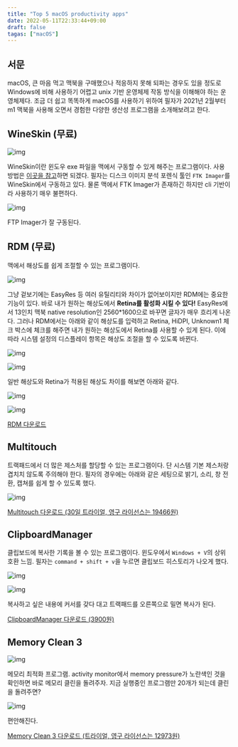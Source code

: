 ```yaml
---
title: "Top 5 macOS productivity apps"
date: 2022-05-11T22:33:44+09:00
draft: false
tagas: ["macOS"]
---
```


## 서문

macOS, 큰 마음 먹고 맥북을 구매했으나 적응하지 못해 되파는 경우도 있을 정도로 Windows에 비해 사용하기 어렵고 unix 기반 운영체제 작동 방식을 이해해야 하는 운영체제다. 조금 더 쉽고 똑똑하게 macOS를 사용하기 위하여 필자가 2021년 2월부터 m1 맥북을 사용해 오면서 경험한 다양한 생산성 프로그램을 소개해보려고 한다.

## WineSkin (무료)

![img](/img/top5-utilities-mac/1.png)

WineSkin이란 윈도우 exe 파일을 맥에서 구동할 수 있게 해주는 프로그램이다. 사용 방법은 [이곳을 참고](https://m.blog.naver.com/erke2000/220159821199)하면 되겠다. 필자는 디스크 이미지 분석 포렌식 툴인 `FTK Imager`를 WineSkin에서 구동하고 있다. 물론 맥에서 FTK Imager가 존재하긴 하지만 cli 기반이라 사용하기 매우 불편하다.

![img](/img/top5-utilities-mac/2.png)

FTP Imager가 잘 구동된다.

## RDM (무료)

맥에서 해상도를 쉽게 조절할 수 있는 프로그램이다.

![img](/img/top5-utilities-mac/3.png)

그냥 겉보기에는 EasyRes 등 여러 유틸리티와 차이가 없어보이지만 RDM에는 중요한 기능이 있다. 바로 내가 원하는 해상도에서 **Retina를 활성화 시킬 수 있다!** EasyRes에서 13인치 맥북 native resolution인 2560*1600으로 바꾸면 글자가 매우 흐리게 나온다. 그러나 RDM에서는 아래와 같이 해상도를 입력하고 Retina, HiDPI, Unknown1 체크 박스에 체크를 해주면 내가 원하는 해상도에서 Retina를 사용할 수 있게 된다. 이에 따라 시스템 설정의 디스플레이 항목은 해상도 조절을 할 수 있도록 바뀐다.

![img](/img/top5-utilities-mac/4.png)

![img](/img/top5-utilities-mac/5.png)

일반 해상도와 Retina가 적용된 해상도 차이를 해보면 아래와 같다.

![img](/img/top5-utilities-mac/6.png)

![img](/img/top5-utilities-mac/7.png)

[RDM 다운로드](https://github.com/avibrazil/RDM)

## Multitouch

트랙패드에서 더 많은 제스처를 할당할 수 있는 프로그램이다. 단 시스템 기본 제스처랑 겹치치 않도록 주의해야 한다. 필자의 경우에는 아래와 같은 세팅으로 밝기, 소리, 창 전환, 캡쳐를 쉽게 할 수 있도록 했다.

![img](/img/top5-utilities-mac/8.png)

[Multitouch 다운로드 (30일 트라이얼, 영구 라이선스는 19466원)](https://multitouch.app/)

## ClipboardManager

클립보드에 복사한 기록을 볼 수 있는 프로그램이다. 윈도우에서 `Windows + V`의 상위호환 느낌. 필자는 `command + shift + v`을 누르면 클립보드 히스토리가 나오게 했다.

![img](/img/top5-utilities-mac/9.png)

![img](/img/top5-utilities-mac/10.png)

복사하고 싶은 내용에 커서를 갖다 대고 트랙패드를 오른쪽으로 밀면 복사가 된다.

[ClipboardManager 다운로드 (3900원)](https://apps.apple.com/kr/app/clipboard-manager/id1116697975?l=en&mt=12)

## Memory Clean 3

![img](/img/top5-utilities-mac/11.png)

메모리 최적화 프로그램. activity monitor에서 memory pressure가 노란색인 것을 확인하면 바로 메모리 클린을 돌려주자. 지금 실행중인 프로그램만 20개가 되는데 클린을 돌려주면?

![img](/img/top5-utilities-mac/12.png)

편안해진다.

[Memory Clean 3 다운로드 (트라이얼, 영구 라이선스는 12973원)](https://fiplab.com/apps/memory-clean-3-for-mac)
